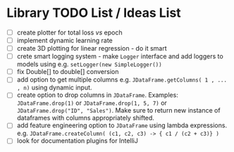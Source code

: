 # Library TODO List / Ideas List

- [ ] create plotter for total loss *vs* epoch
- [ ] implement dynamic learning rate
- [ ] create 3D plotting for linear regression - do it smart
- [ ] crete smart logging system - make `Logger` interface and add loggers to models using e.g. `setLogger(new SimpleLogger())`
- [ ] fix Double[] to double[] conversion
- [ ] add option to get multiple columns e.g. `JDataFrame.getColumns( 1 , ... , n)` using dynamic input.
- [ ] create option to drop columns in `JDataFrame`. Examples: `JDataFrame.drop(1)` or `JDataFrame.drop(1, 5, 7)` or `JDataFrame.drop("ID", "Sales")`. Make sure to return new instance of dataframes with columns appropriately shifted. 
- [ ] add feature engineering option to `JDataFrame` using lambda expressions. e.g. `JDataFrame.createColumn( (c1, c2, c3) -> { c1 / (c2 + c3)} )` 
- [ ] look for documentation plugins for IntelliJ